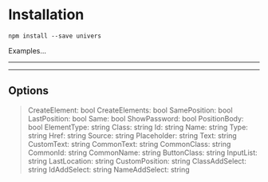 # Installation

`npm install --save univers`

Examples...

___

___

## Options

> CreateElement: bool
> CreateElements: bool
> SamePosition: bool
> LastPosition: bool
Same: bool
ShowPassword: bool
PositionBody: bool
ElementType: string
Class: string
Id: string
Name: string
Type: string
Href: string
Source: string
Placeholder: string
Text: string
CustomText: string
CommonText: string
CommonClass: string
CommonId: string
CommonName: string
ButtonClass: string
InputList: string
LastLocation: string
CustomPosition: string
ClassAddSelect: string
IdAddSelect: string
NameAddSelect: string